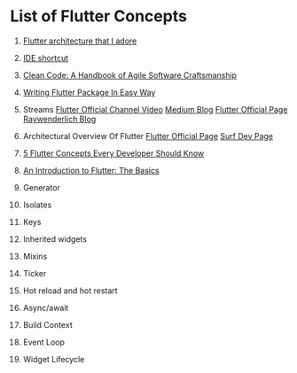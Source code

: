 # List of Flutter Concepts
 01. [Flutter architecture that I adore](https://medium.com/indiancoder/flutterarchitecturethatiadore8139080abb)
 02. [IDE shortcut](https://www.youtube.com/watch?v=_4rSbklsVkk)
 03. [Clean Code: A Handbook of Agile Software Craftsmanship](https://www.oreilly.com/library/view/cleancodea/9780136083238/)
 04. [Writing Flutter Package In Easy Way](https://medium.com/indiancoder/writingflutterpackageinaneasywaydc1e7410637d)
 05. Streams
       [Flutter Official Channel Video](https://www.youtube.com/watch?v=nQBpOIHE4eE)
       [Medium Blog](https://medium.com/fluttercommunity/flutterstreambasicsforbeginnerseda23e44e32f)
       [Flutter Official Page](https://dart.dev/tutorials/language/streams)
       [Raywenderlich Blog](https://www.raywenderlich.com/books/flutterapprentice/v1.0.ea3/chapters/15streams)
 06. Architectural Overview Of Flutter
       [Flutter Official Page](https://docs.flutter.dev/resources/architecturaloverview)
       [Surf Dev Page](https://surf.dev/flutterarchitectureguide/)
 07. [5 Flutter Concepts Every Developer Should Know](https://medium.com/codechai/5conceptseveryflutterdevshouldknow48673ab074cb)
 08. [An Introduction to Flutter: The Basics](https://www.freecodecamp.org/news/anintroductiontoflutterthebasics9fe541fd39e2/)

 09. Generator
 10. Isolates
 11. Keys
 12. Inherited widgets
 13. Mixins
 14. Ticker 
 15. Hot reload and hot restart 
 16. Async/await
 17. Build Context
 18. Event Loop
 19. Widget Lifecycle